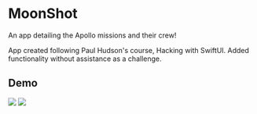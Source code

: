 
# MoonShot
An app detailing the Apollo missions and their crew!

App created following Paul Hudson's course, Hacking with SwiftUI. 
Added functionality without assistance as a challenge.

## Demo


![](https://media.giphy.com/media/pIPbfCWrR5KYuu3ppX/giphy.gif) ![](https://media.giphy.com/media/AFCiHAr23dF6mWHi5I/giphy.gif)


